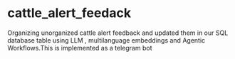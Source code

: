 # cattle_alert_feedack
Organizing unorganized cattle alert feedback and updated them in our SQL database table using LLM , multilanguage embeddings and Agentic Workflows.This is implemented as a telegram bot
